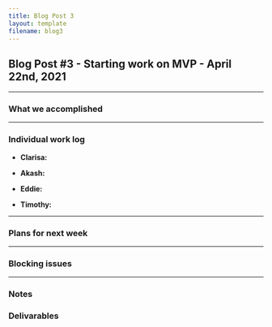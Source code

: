 ```yaml
---
title: Blog Post 3
layout: template
filename: blog3
---
```


## Blog Post #3 - Starting work on MVP - April 22nd, 2021

<hr>

### What we accomplished




<hr>

### Individual work log

- **Clarisa:** 

- **Akash:** 

- **Eddie:** 

- **Timothy:** 

<hr>

### Plans for next week



<hr>

### Blocking issues


<hr>

### Notes


### Delivarables

